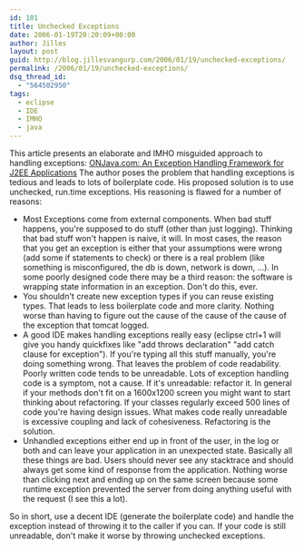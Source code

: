```yaml
---
id: 101
title: Unchecked Exceptions
date: 2006-01-19T20:20:09+00:00
author: Jilles
layout: post
guid: http://blog.jillesvangurp.com/2006/01/19/unchecked-exceptions/
permalink: /2006/01/19/unchecked-exceptions/
dsq_thread_id:
  - "564502950"
tags:
  - eclipse
  - IDE
  - IMHO
  - java
---
```

This article presents an elaborate and IMHO misguided approach to handling exceptions: [ONJava.com: An Exception Handling Framework for J2EE Applications](http://www.onjava.com/pub/a/onjava/2006/01/11/exception-handling-framework-for-j2ee.html?CMP=OTC-FP2116136014&amp;ATT=An+Exception+Handling+Framework+for+J2EE+Applications) The author poses the problem that handling exceptions is tedious and leads to lots of boilerplate code. His proposed solution is to use unchecked, run.time exceptions. His reasoning is flawed for a number of reasons:<ul><li>Most Exceptions come from external components. When bad stuff happens, you're supposed to do stuff (other than just logging). Thinking that bad stuff won't happen is naive, it will. In most cases, the reason that you get an exception is either that your assumptions were wrong (add some if statements to check) or there is a real problem (like something is misconfigured, the db is down, network is down, ...). In some poorly designed code there may be a third reason: the software is wrapping state information in an exception. Don't do this, ever.</li><li>You shouldn't create new exception types if you can reuse existing types. That leads to less boilerplate code and more clarity. Nothing worse than having to figure out the cause of the cause of the cause of the exception that tomcat logged.</li><li>A good IDE makes handling exceptions really easy (eclipse ctrl+1 will give you handy quickfixes like "add throws declaration" "add catch clause for exception"). If you're typing all this stuff manually, you're doing something wrong. That leaves the problem of code readability. Poorly written code tends to be unreadable. Lots of exception handling code is a symptom, not a cause. If it's unreadable: refactor it. In general if your methods don't fit on a 1600x1200 screen you might want to start thinking about refactoring. If your classes regularly exceed 500 lines of code you're having design issues. What makes code really unreadable is excessive coupling and lack of cohesiveness. Refactoring is the solution.</li><li>Unhandled exceptions either end up in front of the user, in the log or both and can leave your application in an unexpected state. Basically all these things are bad. Users should never see any stacktrace and should always get some kind of response from the application. Nothing worse than clicking next and ending up on the same screen because some runtime exception prevented the server from doing anything useful with the request (I see this a lot).</li></ul>So in short, use a decent IDE (generate the boilerplate code) and handle the exception instead of throwing it to the caller if you can. If your code is still unreadable, don't make it worse by throwing unchecked exceptions.  <blockquote></blockquote>